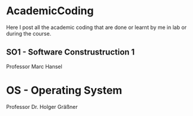 # AcademicCoding
Here I post all the academic coding that are done or learnt by me in lab or during the course.

## SO1 - Software Construstruction 1
Professor Marc Hansel

# OS - Operating System
Professor Dr. Holger Gräßner

